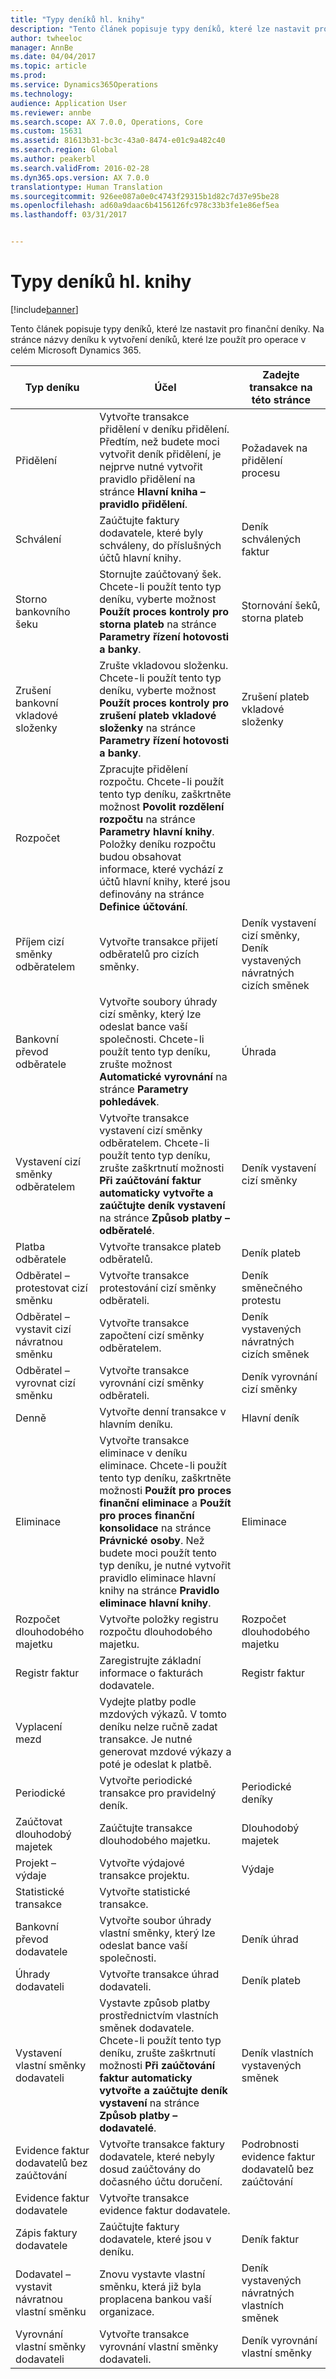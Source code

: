 ```yaml
---
title: "Typy deníků hl. knihy"
description: "Tento článek popisuje typy deníků, které lze nastavit pro finanční deníky. Na stránce názvy deníku k vytvoření deníků, které lze použít pro operace v celém Microsoft Dynamics 365."
author: twheeloc
manager: AnnBe
ms.date: 04/04/2017
ms.topic: article
ms.prod: 
ms.service: Dynamics365Operations
ms.technology: 
audience: Application User
ms.reviewer: annbe
ms.search.scope: AX 7.0.0, Operations, Core
ms.custom: 15631
ms.assetid: 81613b31-bc3c-43a0-8474-e01c9a482c40
ms.search.region: Global
ms.author: peakerbl
ms.search.validFrom: 2016-02-28
ms.dyn365.ops.version: AX 7.0.0
translationtype: Human Translation
ms.sourcegitcommit: 926ee087a0e0c4743f29315b1d82c7d37e95be28
ms.openlocfilehash: ad60a9daac6b4156126fc978c33b3fe1e86ef5ea
ms.lasthandoff: 03/31/2017


---
```


# <a name="ledger-journal-types"></a>Typy deníků hl. knihy

[!include[banner](../includes/banner.md)]


Tento článek popisuje typy deníků, které lze nastavit pro finanční deníky. Na stránce názvy deníku k vytvoření deníků, které lze použít pro operace v celém Microsoft Dynamics 365.

| Typ deníku                      | Účel                                                                                                                                                                                                                                                                                                                                                     | Zadejte transakce na této stránce                                |
|-----------------------------------|-------------------------------------------------------------------------------------------------------------------------------------------------------------------------------------------------------------------------------------------------------------------------------------------------------------------------------------------------------------|----------------------------------------------------------------|
| Přidělení                        | Vytvořte transakce přidělení v deníku přidělení. Předtím, než budete moci vytvořit deník přidělení, je nejprve nutné vytvořit pravidlo přidělení na stránce **Hlavní kniha – pravidlo přidělení**.                                                                                                                                                                           | Požadavek na přidělení procesu                                     |
| Schválení                          | Zaúčtujte faktury dodavatele, které byly schváleny, do příslušných účtů hlavní knihy.                                                                                                                                                                                                                                                                            | Deník schválených faktur                                       |
| Storno bankovního šeku               | Stornujte zaúčtovaný šek. Chcete-li použít tento typ deníku, vyberte možnost **Použít proces kontroly pro storna plateb** na stránce **Parametry řízení hotovosti a banky**.                                                                                                                                                                                       | Stornování šeků, storna plateb                              |
| Zrušení bankovní vkladové složenky    | Zrušte vkladovou složenku. Chcete-li použít tento typ deníku, vyberte možnost **Použít proces kontroly pro zrušení plateb vkladové složenky** na stránce **Parametry řízení hotovosti a banky**.                                                                                                                                                                       | Zrušení plateb vkladové složenky                             |
| Rozpočet                            | Zpracujte přidělení rozpočtu. Chcete-li použít tento typ deníku, zaškrtněte možnost **Povolit rozdělení rozpočtu** na stránce **Parametry hlavní knihy**. Položky deníku rozpočtu budou obsahovat informace, které vychází z účtů hlavní knihy, které jsou definovány na stránce **Definice účtování**.                                                        |                                                                |
| Příjem cizí směnky odběratelem  | Vytvořte transakce přijetí odběratelů pro cizích směnky.                                                                                                                                                                                                                                                                                              | Deník vystavení cizí směnky, Deník vystavených návratných cizích směnek |
| Bankovní převod odběratele          | Vytvořte soubory úhrady cizí směnky, který lze odeslat bance vaší společnosti. Chcete-li použít tento typ deníku, zrušte možnost **Automatické vyrovnání** na stránce **Parametry** **pohledávek**.                                                                                                                                             | Úhrada                                                     |
| Vystavení cizí směnky odběratelem    | Vytvořte transakce vystavení cizí směnky odběratelem. Chcete-li použít tento typ deníku, zrušte zaškrtnutí možnosti **Při zaúčtování faktur automaticky vytvořte a zaúčtujte deník vystavení** na stránce **Způsob platby – odběratelé**.                                                                                                                                         | Deník vystavení cizí směnky                                  |
| Platba odběratele                  | Vytvořte transakce plateb odběratelů.                                                                                                                                                                                                                                                                                                                       | Deník plateb                                                |
| Odběratel – protestovat cizí směnku | Vytvořte transakce protestování cizí směnky odběrateli.                                                                                                                                                                                                                                                                                                      | Deník směnečného protestu                               |
| Odběratel – vystavit cizí návratnou směnku  | Vytvořte transakce započtení cizí směnky odběratelem.                                                                                                                                                                                                                                                                                                       | Deník vystavených návratných cizích směnek                                |
| Odběratel – vyrovnat cizí směnku  | Vytvořte transakce vyrovnání cizí směnky odběrateli.                                                                                                                                                                                                                                                                                                       | Deník vyrovnání cizí směnky                                |
| Denně                             | Vytvořte denní transakce v hlavním deníku.                                                                                                                                                                                                                                                                                                             | Hlavní deník                                                |
| Eliminace                       | Vytvořte transakce eliminace v deníku eliminace. Chcete-li použít tento typ deníku, zaškrtněte možnosti **Použít pro proces finanční eliminace** a **Použít pro proces finanční konsolidace** na stránce **Právnické osoby**. Než budete moci použít tento typ deníku, je nutné vytvořit pravidlo eliminace hlavní knihy na stránce **Pravidlo eliminace hlavní knihy**. | Eliminace                                                    |
| Rozpočet dlouhodobého majetku                | Vytvořte položky registru rozpočtu dlouhodobého majetku.                                                                                                                                                                                                                                                                                                                 | Rozpočet dlouhodobého majetku                                             |
| Registr faktur                  | Zaregistrujte základní informace o fakturách dodavatele.                                                                                                                                                                                                                                                                                                           | Registr faktur                                               |
| Vyplacení mezd              | Vydejte platby podle mzdových výkazů. V tomto deníku nelze ručně zadat transakce. Je nutné generovat mzdové výkazy a poté je odeslat k platbě.                                                                                                                                                              |                                                                |
| Periodické                          | Vytvořte periodické transakce pro pravidelný deník.                                                                                                                                                                                                                                                                                                      | Periodické deníky                                              |
| Zaúčtovat dlouhodobý majetek                 | Zaúčtujte transakce dlouhodobého majetku.                                                                                                                                                                                                                                                                                                                              | Dlouhodobý majetek                                                   |
| Projekt – výdaje                | Vytvořte výdajové transakce projektu.                                                                                                                                                                                                                                                                                                                        | Výdaje                                                        |
| Statistické transakce            | Vytvořte statistické transakce.                                                                                                                                                                                                                                                                                                                            |                                                                |
| Bankovní převod dodavatele            | Vytvořte soubor úhrady vlastní směnky, který lze odeslat bance vaší společnosti.                                                                                                                                                                                                                                                                      | Deník úhrad                                             |
| Úhrady dodavateli               | Vytvořte transakce úhrad dodavateli.                                                                                                                                                                                                                                                                                                                    | Deník plateb                                                |
| Vystavení vlastní směnky dodavateli       | Vystavte způsob platby prostřednictvím vlastních směnek dodavatele. Chcete-li použít tento typ deníku, zrušte zaškrtnutí možnosti **Při zaúčtování faktur automaticky vytvořte a zaúčtujte deník vystavení** na stránce **Způsob platby – dodavatelé**.                                                                                                                                          | Deník vlastních vystavených směnek                                   |
| Evidence faktur dodavatelů bez zaúčtování | Vytvořte transakce faktury dodavatele, které nebyly dosud zaúčtovány do dočasného účtu doručení.                                                                                                                                                                                                                                                             | Podrobnosti evidence faktur dodavatelů bez zaúčtování                  |
| Evidence faktur dodavatele               | Vytvořte transakce evidence faktur dodavatele.                                                                                                                                                                                                                                                                                                                    |                                                                |
| Zápis faktury dodavatele          | Zaúčtujte faktury dodavatele, které jsou v deníku.                                                                                                                                                                                                                                                                                                                 | Deník faktur                                                |
| Dodavatel – vystavit návratnou vlastní směnku     | Znovu vystavte vlastní směnku, která již byla proplacena bankou vaší organizace.                                                                                                                                                                                                                                                                      | Deník vystavených návratných vlastních směnek                                 |
| Vyrovnání vlastní směnky dodavateli     | Vytvořte transakce vyrovnání vlastní směnky dodavateli.                                                                                                                                                                                                                                                                                                          | Deník vyrovnání vlastní směnky                                 |







